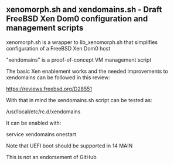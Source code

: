 ## xenomorph.sh and xendomains.sh - Draft FreeBSD Xen Dom0 configuration and management scripts

xenomorph.sh is a wrapper to lib_xenomorph.sh that simplifies configuration of a FreeBSD Xen Dom0 host

"xendomains" is a proof-of-concept VM management script

The basic Xen enablement works and the needed improvements to xendomains can be followed in this review:

https://reviews.freebsd.org/D28551

With that in mind the xendomains.sh script can be tested as:

/usr/local/etc/rc.d/xendomains

It can be enabled with:

service xendomains onestart

Note that UEFI boot should be supported in 14 MAIN

This is not an endorsement of GitHub
